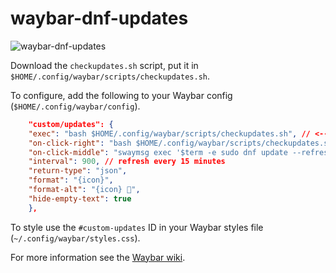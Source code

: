 # waybar-dnf-updates
![waybar-dnf-updates](https://github.com/user-attachments/assets/42ceaad1-af96-41b4-9f2d-b7c00321afde)

Download the `checkupdates.sh` script, put it in `$HOME/.config/waybar/scripts/checkupdates.sh`.

To configure, add the following to your Waybar config (`$HOME/.config/waybar/config`).


```json
    "custom/updates": {
    "exec": "bash $HOME/.config/waybar/scripts/checkupdates.sh", // <--- path to script
    "on-click-right": "bash $HOME/.config/waybar/scripts/checkupdates.sh", // refresh on right click
    "on-click-middle": "swaymsg exec '$term -e sudo dnf update --refresh'", // update on middle click    
    "interval": 900, // refresh every 15 minutes
    "return-type": "json",
    "format": "{icon}",
    "format-alt": "{icon} ",
    "hide-empty-text": true
    },
```

To style use the `#custom-updates` ID in your Waybar styles file (`~/.config/waybar/styles.css`).

For more information see the [Waybar wiki](https://github.com/Alexays/Waybar/wiki).



